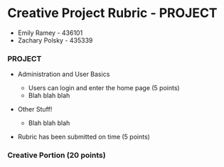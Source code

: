 # Creative Project Rubric - PROJECT
-   Emily Ramey - 436101
-   Zachary Polsky - 435339

### PROJECT
*  Administration and User Basics
    * Users can login and enter the home page (5 points)
    * Blah blah blah

*  Other Stuff!
    *  Blah blah blah

*  Rubric has been submitted on time (5 points)

### Creative Portion (20 points)